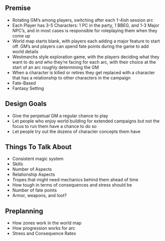 ## Premise
* Rotating GM’s among players, switching after each 1-4ish session arc
* Each Player has 3-5 Characters: 1 PC in the party, 1 BBEG, and 1-3 Major NPC’s, and in most cases is responsible for roleplaying them when they come up
* World map starts blank, with players each adding a major feature to start off. GM’s and players can spend fate points during the game to add world details
* Westmarchs style exploration game, with the players deciding what they want to do and who they’re facing for each arc, with their choice at the start of an arc roughly determining the GM
* When a character is killed or retires they get replaced with a character that has a relationship to other characters in the campaign
* Fate-Based
* Fantasy Setting

## Design Goals
* Give the perpetual GM a regular chance to play
* Let people who enjoy world building for extended campaigns but not the focus to run them have a chance to do so
* Let people try out the dozens of character concepts them have

## Things To Talk About
* Consistent magic system
* Skills
* Number of Aspects
* Relationship Aspects
* Tropes that might need mechanics behind them ahead of time
* How tough in terms of consequences and stress should be
* Number of fate points
* Armor, weapons, and loot?

##  Preplanning
* How zones work in the world map
* How progression works for arc
* Stress and Consequence Rates